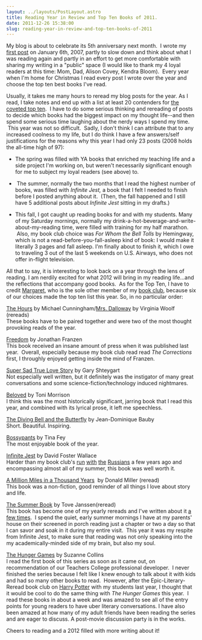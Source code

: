 ```yaml
---
layout: ../layouts/PostLayout.astro
title: Reading Year in Review and Top Ten Books of 2011.
date: 2011-12-26 15:38:00
slug: reading-year-in-review-and-top-ten-books-of-2011
---
```


My blog is about to celebrate its 5th anniversary next month.  I wrote my [first post](http://akindoflibrary.blogspot.com/2007/01/we-demand-windows.html) on January 6th, 2007, partly to slow down and think about what I was reading again and partly in an effort to get more comfortable with sharing my writing in a "public" space (I would like to thank my 4 loyal readers at this time: Mom, Dad, Alison Covey, Kendra Bloom).  Every year when I'm home for Christmas I read every post I wrote over the year and choose the top ten best books I've read.  
  
Usually, it takes me many hours to reread my blog posts for the year. As I read, I take notes and end up with a list at least 20 contenders for [the coveted top ten](http://akindoflibrary.blogspot.com/search/label/year%20in%20review).  I have to do some serious thinking and rereading of posts to decide which books had the biggest impact on my thought life--and then spend some serious time laughing about the nerdy ways I spend my time.  This year was not so difficult.  Sadly, I don't think I can attribute that to any increased coolness to my life, but I do think I have a few answers/self justifications for the reasons why this year I had only 23 posts (2008 holds the all-time high of 97):  

*   The spring was filled with YA books that enriched my teaching life and a side project I'm working on, but weren't necessarily significant enough for me to subject my loyal readers (see above) to. 

*    The summer, normally the two months that I read the highest number of books, was filled with _Infinite Jest,_ a book that I felt I needed to finish before I posted anything about it.  (Then, the fall happened and I still have 5 additional posts about _Infinite Jest_ sitting in my drafts.) 

*   This fall, I got caught up reading books for and with my students. Many of my Saturday mornings, normally my drink-a-hot-beverage-and-write-about-my-reading time, were filled with training for my half marathon.  Also, my book club choice was _For Whom the Bell Tolls_ by Hemingway, which is not a read-before-you-fall-asleep kind of book: I would make it literally 3 pages and fall asleep. I'm finally about to finish it, which I owe to traveling 3 out of the last 5 weekends on U.S. Airways, who does not offer in-flight television.  

All that to say, it is interesting to look back on a year through the lens of reading. I am nerdily excited for what 2012 will bring in my reading life...and the reflections that accompany good books.  As for the Top Ten, I have to credit [Margaret](http://editspaces.com/), who is the sole other member of my [book club](http://akindoflibrary.blogspot.com/search/label/book%20club), because six of our choices made the top ten list this year. So, in no particular order:  
  
[The Hours](http://akindoflibrary.blogspot.com/2011/04/length-of-hour-or-hope-and-finding-it.html) by Michael Cunningham/[Mrs. Dalloway](http://akindoflibrary.blogspot.com/2011/04/is-gulf-between-people-that-one-must.html) by Virginia Woolf (rereads)  
These books have to be paired together and were two of the most thought provoking reads of the year.  
  
[Freedom](http://akindoflibrary.blogspot.com/2011/02/defining-freedom-part-one.html) by Jonathan Franzen  
This book received an insane amount of press when it was published last year.  Overall, especially because my book club read read _The Corrections_ first, I throughly enjoyed getting inside the mind of Franzen.  
  
[Super Sad True Love Story](http://akindoflibrary.blogspot.com/2011/03/super-sad-true-love-story-and-science.html) by Gary Shteygart  
Not especially well written, but it definitely was the instigator of many great conversations and some science-fiction/technology induced nightmares.  
  
[Beloved](http://akindoflibrary.blogspot.com/2011/05/pain-of-beloved.html) by Toni Morrison  
I think this was the most historically significant, jarring book that I read this year, and combined with its lyrical prose, it left me speechless.  
  
[The Diving Bell and the Butterfly](http://akindoflibrary.blogspot.com/2011/06/diving-bell-and-butterfly.html) by Jean-Dominique Bauby  
Short. Beautiful. Inspiring.  
  
[Bossypants](http://akindoflibrary.blogspot.com/2011/11/you-have-probably-read-this-by-now.html) by Tina Fey  
The most enjoyable book of the year.  
  
[Infinite Jest](http://akindoflibrary.blogspot.com/2011/09/infinite-jest-very-general-response-to.html) by David Foster Wallace  
Harder than my book club's [run](http://akindoflibrary.blogspot.com/2009/05/i-finished-brothers-karamazov.html) [with](http://akindoflibrary.blogspot.com/2009/04/disciplined-reading-good-idea-or-o.html) [the](http://akindoflibrary.blogspot.com/2009/06/brothers-karamazov-existential-dilemmas.html) [Russians](http://akindoflibrary.blogspot.com/2009/03/love-and-duty-passion-and-indifference.html) a few years ago and encompassing almost all of my summer, this book was well worth it.  
  
[A Million Miles in a Thousand Years](http://akindoflibrary.blogspot.com/2011/08/we-tipped-over-half-way-point-for.html)  by Donald Miller (reread)  
This book was a non-fiction, good reminder of all things I love about story and life.  
  
[The Summer Book](http://akindoflibrary.blogspot.com/2011/08/we-tipped-over-half-way-point-for.html#uds-search-results) by Tove Janssen(reread)  
This book has become one of my yearly rereads and I've written about it [a few times](http://akindoflibrary.blogspot.com/2010/08/my-favorite-summer-book-of-all-time-i.html).  I spend the quiet, early summer mornings I have at my parents' house on their screened in porch reading just a chapter or two a day so that I can savor and soak in it during my entire visit.  This year it was my respite from Infinite Jest, to make sure that reading was not only speaking into the my academically-minded side of my brain, but also my soul.  
  
[The Hunger Games](http://hungergamesroom116.blogspot.com/) by Suzanne Collins  
I read the first book of this series as soon as it came out, on recommendation of our Teachers College professional developer.  I never finished the series because I felt like I knew enough to talk about it with kids and had so many other books to read.  However, after the Epic-Literary-Reread book club on [Harry Potter](http://akindoflibrary.blogspot.com/2010/10/harry-potter-is-just-too-big-for-blog.html) with my students last year, I thought that it would be cool to do the same thing with _The Hunger Games_ this year.  I read these books in about a week and was amazed to see all of the entry points for young readers to have uber literary conversations. I have also been amazed at how many of my adult friends have been reading the series and are eager to discuss. A post-movie discussion party is in the works.  
  
Cheers to reading and a 2012 filled with more writing about it!